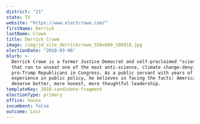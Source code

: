 ```yaml
---
district: "21"
state: TX
website: "https://www.electcrowe.com/"
firstName: Derrick
lastName: Crowe
title: Derrick Crowe
image: /img/jd_site_derrickcrowe_550x600_100918.jpg
electionDate: "2018-03-06"
blurb: >-
  Derrick Crowe is a former Justice Democrat and self-proclaimed "science nerd"
  that ran to unseat one of the most anti-science, climate change-denying,
  pro-Trump Republicans in Congress. As a public servant with years of
  experience in public policy, he believes in facing the facts: Americans
  deserve better, more honest, more thoughtful leadership.
templateKey: 2018-candidate-fragment
electionType: primary
office: house
incumbent: false
outcome: Lost
---
```

